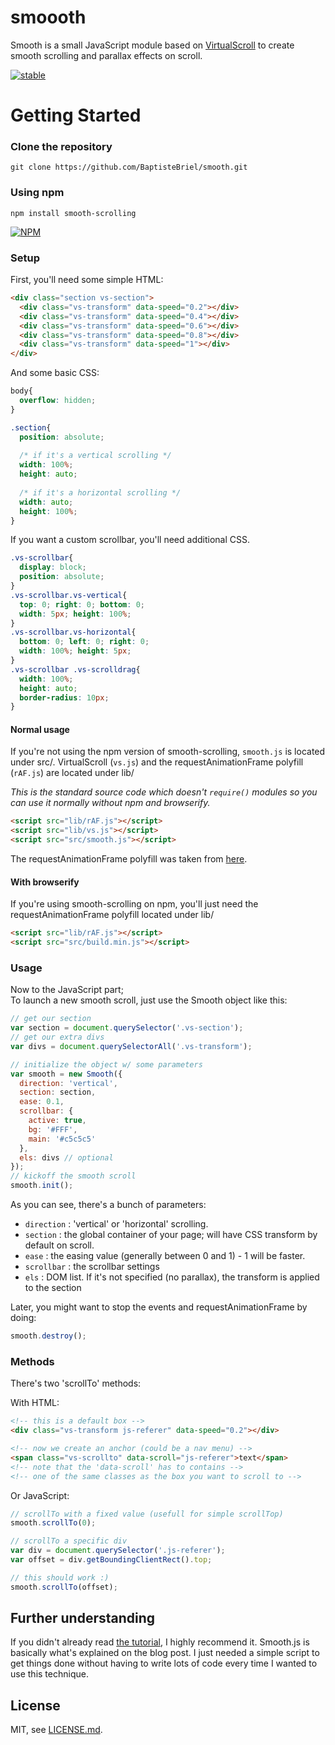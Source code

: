 # smoooth
Smooth is a small JavaScript module based on [VirtualScroll](http://www.everyday3d.com/blog/index.php/2014/08/18/smooth-scrolling-with-virtualscroll/) to create smooth scrolling and parallax effects on scroll.

[![stable](http://badges.github.io/stability-badges/dist/stable.svg)](http://github.com/badges/stability-badges)

# Getting Started

### Clone the repository

`git clone https://github.com/BaptisteBriel/smooth.git`

### Using npm

`npm install smooth-scrolling`

[![NPM](https://nodei.co/npm/smooth-scrolling.png)](https://www.npmjs.com/package/smooth-scrolling)

### Setup

First, you'll need some simple HTML:

```html
<div class="section vs-section">
  <div class="vs-transform" data-speed="0.2"></div>
  <div class="vs-transform" data-speed="0.4"></div>
  <div class="vs-transform" data-speed="0.6"></div>
  <div class="vs-transform" data-speed="0.8"></div>
  <div class="vs-transform" data-speed="1"></div>
</div>
```

And some basic CSS:

```css
body{
  overflow: hidden;
}

.section{
  position: absolute;
  
  /* if it's a vertical scrolling */
  width: 100%; 
  height: auto;
  
  /* if it's a horizontal scrolling */
  width: auto; 
  height: 100%;
}
```

If you want a custom scrollbar, you'll need additional CSS.

```css
.vs-scrollbar{
  display: block;
  position: absolute;
}
.vs-scrollbar.vs-vertical{
  top: 0; right: 0; bottom: 0;
  width: 5px; height: 100%;
}
.vs-scrollbar.vs-horizontal{
  bottom: 0; left: 0; right: 0;
  width: 100%; height: 5px;
}
.vs-scrollbar .vs-scrolldrag{
  width: 100%;
  height: auto;
  border-radius: 10px;
}
```

#### Normal usage

If you're not using the npm version of smooth-scrolling, `smooth.js` is located under src/.
VirtualScroll (`vs.js`) and the requestAnimationFrame polyfill (`rAF.js`) are located under lib/

*This is the standard source code which doesn't `require()` modules so you can use it normally without npm and browserify.*

```html
<script src="lib/rAF.js"></script>
<script src="lib/vs.js"></script>
<script src="src/smooth.js"></script>
```

The requestAnimationFrame polyfill was taken from [here](http://www.paulirish.com/2011/requestanimationframe-for-smart-animating/).

#### With browserify

If you're using smooth-scrolling on npm, you'll just need the requestAnimationFrame polyfill located under lib/

```html
<script src="lib/rAF.js"></script>
<script src="src/build.min.js"></script>
```

### Usage

Now to the JavaScript part;  
To launch a new smooth scroll, just use the Smooth object like this:

```javascript
// get our section
var section = document.querySelector('.vs-section');
// get our extra divs
var divs = document.querySelectorAll('.vs-transform');

// initialize the object w/ some parameters
var smooth = new Smooth({
  direction: 'vertical',
  section: section,
  ease: 0.1,
  scrollbar: { 
    active: true,
    bg: '#FFF',
    main: '#c5c5c5'
  },
  els: divs // optional
});
// kickoff the smooth scroll
smooth.init();
```

As you can see, there's a bunch of parameters:

- `direction` : 'vertical' or 'horizontal' scrolling.
- `section` : the global container of your page; will have CSS transform by default on scroll.
- `ease` : the easing value (generally between 0 and 1) - 1 will be faster.
- `scrollbar` : the scrollbar settings
- `els` : DOM list. If it's not specified (no parallax), the transform is applied to the section

Later, you might want to stop the events and requestAnimationFrame by doing:

```javascript
smooth.destroy();
```

### Methods

There's two 'scrollTo' methods:  

With HTML:  

```html
<!-- this is a default box -->
<div class="vs-transform js-referer" data-speed="0.2"></div>

<!-- now we create an anchor (could be a nav menu) -->
<span class="vs-scrollto" data-scroll="js-referer">text</span>
<!-- note that the 'data-scroll' has to contains -->
<!-- one of the same classes as the box you want to scroll to -->
```

Or JavaScript:  

```javascript
// scrollTo with a fixed value (usefull for simple scrollTop)
smooth.scrollTo(0);

// scrollTo a specific div
var div = document.querySelector('.js-referer');
var offset = div.getBoundingClientRect().top;

// this should work :)
smooth.scrollTo(offset);
```

## Further understanding

If you didn't already read [the tutorial](http://www.everyday3d.com/blog/index.php/2014/08/18/smooth-scrolling-with-virtualscroll/), I highly recommend it.
Smooth.js is basically what's explained on the blog post. I just needed a simple script to get things done without having to write lots of code every time I wanted to use this technique.

## License

MIT, see [LICENSE.md](https://github.com/BaptisteBriel/smooth/blob/master/LICENSE).
